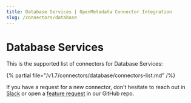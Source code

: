 ```yaml
---
title: Database Services | OpenMetadata Connector Integration
slug: /connectors/database
---
```


# Database Services

This is the supported list of connectors for Database Services:

{% partial file="/v1.7/connectors/database/connectors-list.md" /%}

If you have a request for a new connector, don't hesitate to reach out in [Slack](https://slack.open-metadata.org/) or
open a [feature request](https://github.com/open-metadata/OpenMetadata/issues/new/choose) in our GitHub repo.
